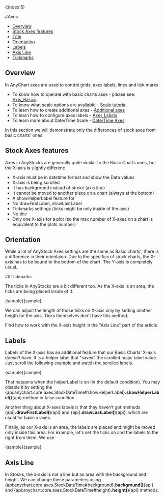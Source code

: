 {:index 5}

#Axes

* [Overview](#overview)
* [Stock Axes features](#Stock_Axes_features)
* [Title](#title)
* [Orientation](#orientation)
* [Labels](#labels)
* [Axis Line](#axis_line)
* [Tickmarks](#tickmarks)


## Overview

In AnyChart axes are used to control grids, axes labels, lines and tick marks.  
  
* To know how to operate with basic charts axes - please see: [Axis_Basics](../Axes_and_Grids/Axis_Basics)
* To know what scale options are available - [Scale tutorial](../Axes_and_Grids/Scales)
* To learn how to create additional axes - [Additional axes](../Axes_and_Grids/Additional_Axes)
* To learn how to configure axes labels - [Axes Labels](../Axes_and_Grids/Axes_Labels_Formatting)
* To learn more about Date/Time Scale - [Date/Time Axes](../Axes_and_Grids/Date_Time_Axes)

In this section we will demonstrate only the differences of stock axes from basic charts' ones.

## Stock Axes features

Axes in AnyStocks are generally quite similar to the Basic Charts ones, but the X-axis is slightly different:
 - X-axis must be in datetime format and show the Data values
 - X-axis is being scrolled
 - It has background instead of stroke (axis line)
 - It cannot be moved to another place on a chart (always at the bottom)
 - A showHelperLabel feature for 
 - No drawFirstLabel, drawLastLabel
 - Tickmarks settings (ticks might be only inside of the axis)
 - No title
 - Only one X-axis for a plot (so the max number of X-axes on a chart is equivalent to the plots number)

## Orientation 

While a lot of AnyStock Axes settings are the same as Basic charts', there is a difference in their orientaion. Due to the specifics of stock charts, the X-axis has to be bound to the bottom of the chart. The Y-axis is completely usual.

##Tickmarks

The ticks in AnyStocks are a bit different too. As the X-axis is an area, the ticks are being placed inside of it.

{sample}{sample}

We can adjust the length of those ticks on X-axis only by setting another heigth for the axis. Ticks themselves don't have this method. 

Find how to work with the X-axis height in the "Axis Line" part of the article.

## Labels

Labels of the X-axis has an additional feature that our Basic Charts' X-axis doesn't have. It is a helper label that "saves" the scrolled major label value. Just scroll the following example and watch the scrolled labels.

{sample}{sample}

That happens when the helperLabel is on (in the default condition). You may disable it by setting the {api:anychart.core.axes.StockDateTime#showHelperLabel}**.showHelperLabel()**{api} method in false condition.

Another thing about X-axes labels is that they haven't got methods {api}**.drawFirstLabel()**{api} and {api}**.drawLastLabel()**{api}, which are usual for basic x-axes.

Finally, as our X-axis is an area, the labels are placed and might be moved only inside this area. For example, let's set the ticks on and the labels to the right from them. We use 

{sample}{sample}

## Axis Line

In Stocks, the x-axis is not a line but an area with the background and height. We can change these parameters using {api:anychart.core.axes.StockDateTime#background}**.background()**{api} and {api:anychart.core.axes.StockDateTime#height}**.height()**{api} methods.

